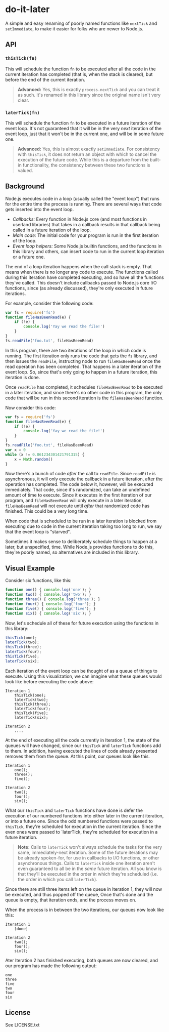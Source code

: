 # do-it-later

A simple and easy renaming of poorly named functions like `nextTick` and
`setImmediate`, to make it easier for folks who are newer to Node.js.

## API

### `thisTick(fn)`

This will schedule the function `fn` to be executed after all the code in the
current iteration has completed (that is, when the stack is cleared), but before
the end of the current iteration.

<!-- TODO dive deeper here -->

> **Advanced:** Yes, this is exactly `process.nextTick` and you can treat it as
such. It's renamed in this library since the original name isn't very clear.

### `laterTick(fn)`

This will schedule the function `fn` to be executed in a future iteration of the
event loop. It's not guaranteed that it will be in the very *next* iteration of
the event loop, just that it won't be in the current one, and will be in some
future one.

<!-- TODO dive deeper here -->

> **Advanced:** Yes, this is almost exactly `setImmediate`. For consistency with
`thisTick`, it does not return an object with which to cancel the execution of
the future code. While this is a departure from the built-in functionality, the
consistency between these two functions is valued.

## Background

Node.js executes code in a loop (usually called the "event loop") that runs for
the entire time the process is running. There are several ways that code gets
inserted into the event loop.

* *Callbacks:* Every function in Node.js core (and most functions in userland
libraries) that takes in a callback results in that callback being called in
a future iteration of the loop.
* *Main code:* The initial code for your program is run in the first iteration of
the loop.
* *Event loop helpers:* Some Node.js builtin functions, and the functions in this 
library and others, can insert code to run in the current loop iteration or a
future one.

The end of a loop iteration happens when the call stack is empty. That means
when there is no longer any code to execute. The functions called during this
iteration have completed executing, and so have all the functions they've
called. This doesn't include callbacks passed to Node.js core I/O functions,
since (as already discussed), they're only executed in future iterations.

For example, consider thie following code:

```js
var fs = require('fs')
function fileHasBeenRead(e) {
    if (!e) {
        console.log('Yay we read the file!')
    }
}
fs.readFile('foo.txt', fileHasBeenRead)
```

In this program, there are two iterations of the loop in which code is running.
The first iteration only runs the code that gets the `fs` library, and then
issues the `readFile`, instructing node to run `fileHasBeenRead` once the read
operation has been completed. That happens in a later iteration of the event
loop. So, since that's only going to happen in a future iteration, this
iteration is done.

Once `readFile` has completed, it schedules `fileHasBeenRead` to be executed in
a later iteration, and since there's no other code in this program, the only
code that will be run in this second iteration is the `fileHasBeenRead`
function.

Now consider this code:

```js
var fs = require('fs')
function fileHasBeenRead(e) {
    if (!e) {
        console.log('Yay we read the file!')
    }
}
fs.readFile('foo.txt', fileHasBeenRead)
var x = 0
while (x != 0.061234301421791315) {
    x = Math.random()
}
```

Now there's a bunch of code *after* the call to `readFile`. Since `readFile` is
asynchronous, it will only execute the callback in a future iteration, after the
operation has completed. The code below it, however, will be executed
immediately. That code, since it's randomized, can take an undefined amount of
time to execute. Since it executes in the first iteration of our program, and
`fileHasBeenRead` will only execute in a later iteration, `fileHasBeenRead` will
not execute until *after* that randomized code has finished. This could be a very
long time.

When code that is scheduled to be run in a later iteration is blocked from
executing due to code in the current iteration taking too long to run, we say
that the event loop is "starved".

Sometimes it makes sense to deliberately schedule things to happen at a later,
but unspecified, time. While Node.js provides functions to do this, they're
poorly named, so alternatives are included in this library.

## Visual Example

Consider six functions, like this:

```js
function one() { console.log('one'); }
function two() { console.log('two'); }
function three() { console.log('three'); }
function four() { console.log('four'); }
function five() { console.log('five'); }
function six() { console.log('six'); }
```

Now, let's schedule all of these for future execution using the functions in
this library:

```js
thisTick(one);
laterTick(two);
thisTick(three);
laterTick(four);
thisTick(five);
laterTick(six);
```

Each iteration of the event loop can be thought of as a queue of things to
execute. Using this visualization, we can imagine what these queues would look
like before executing the code above:

```
Iteration 1
    thisTick(one);
    laterTick(two);
    thisTick(three);
    laterTick(four);
    thisTick(five);
    laterTick(six);

Iteration 2
    ....
```

At the end of executing all the code currently in Iteration 1, the state of the
queues will have changed, since our `thisTick` and `laterTick` functions add to
them. In addition, having executed the lines of code already presented removes
them from the queue. At this point, our queues look like this.

```
Iteration 1
    one();
    three();
    five();

Iteration 2
    two();
    four();
    six();
```

What our `thisTick` and `laterTick` functions have done is defer the execution
of our numbered functions into either later in the current iteration, or into a
future one. Since the odd numbered functions were passed to `thisTick`, they're
scheduled for execution in the current iteration. Since the even ones were
passed to `laterTick, they're scheduled for execution in a future iteration.

> **Note:** Calls to `laterTick` won't always schedule the tasks for the very
same, immediately-next iteration. Some of the future iterations may be already
spoken-for, for use in callbacks to I/O functions, or other asynchronous things.
Calls to `laterTick` inside one iteration aren't even guaranteed to all be in
the *same* future iteration. All you know is that they'll be executed in the
order in which they're scheduled (i.e. the order in which you call `laterTick`).

Since there are still three items left on the queue in Iteration 1, they will
now be executed, and thus popped off the queue, Once that's done and the queue
is empty, that iteration ends, and the process moves on.

When the process is in between the two iterations, our queues now look like
this:

```
Iteration 1
    [done]

Iteration 2
    two();
    four();
    six();
```

Ater Iteration 2 has finished executing, both queues are now cleared, and our
program has made the following output:

```
one
three
five
two
four
six
```

## License

See LICENSE.txt
